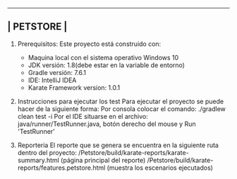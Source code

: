------------
| PETSTORE |
------------

1. Prerequisitos:
Este proyecto está construido con:
	- Maquina local con el sistema operativo Windows 10
	- JDK versión: 1.8(debe estar en la variable de entorno)
	- Gradle versión: 7.6.1
	- IDE: IntelliJ IDEA
	- Karate Framework version: 1.0.1


2. Instrucciones para ejecutar los test
Para ejecutar el proyecto se puede hacer de la siguiente forma:
Por consola colocar el comando:  ./gradlew clean test -i
Por el IDE situarse en el archivo: java/runner/TestRunner.java, botón derecho del mouse y Run 'TestRunner'


3.  Reporteria
El reporte que se genera se encuentra en la siguiente ruta dentro del proyecto:
/Petstore/build/karate-reports/karate-summary.html (página principal del reporte)
/Petstore/build/karate-reports/features.petstore.html (muestra los escenarios ejecutados)